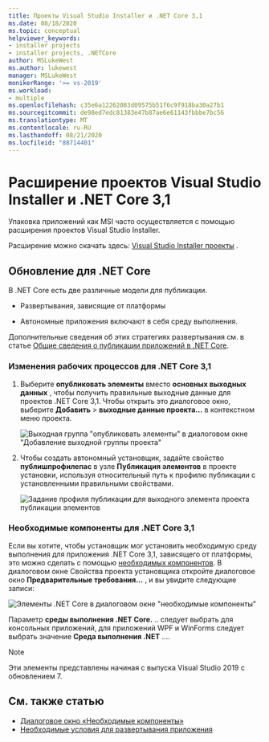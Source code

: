 ```yaml
---
title: Проекты Visual Studio Installer и .NET Core 3,1
ms.date: 08/18/2020
ms.topic: conceptual
helpviewer_keywords:
- installer projects
- installer projects, .NETCore
author: MSLukeWest
ms.author: lukewest
manager: MSLukeWest
monikerRange: '>= vs-2019'
ms.workload:
- multiple
ms.openlocfilehash: c35e6a12262083d09575b51f6c9f918ba30a27b1
ms.sourcegitcommit: de98ed7edc81383e47b87ae6e61143fbbbe7bc56
ms.translationtype: MT
ms.contentlocale: ru-RU
ms.lasthandoff: 08/21/2020
ms.locfileid: "88714401"
---
```

# <a name="visual-studio-installer-projects-extension-and-net-core-31"></a>Расширение проектов Visual Studio Installer и .NET Core 3,1

Упаковка приложений как MSI часто осуществляется с помощью расширения проектов Visual Studio Installer.

Расширение можно скачать здесь: [Visual Studio Installer проекты](https://marketplace.visualstudio.com/items?itemName=VisualStudioClient.MicrosoftVisualStudio2017InstallerProjects) .

## <a name="update-for-net-core"></a>Обновление для .NET Core
В .NET Core есть две различные модели для публикации.

- Развертывания, зависящие от платформы

- Автономные приложения включают в себя среду выполнения.

Дополнительные сведения об этих стратегиях развертывания см. в статье [Общие сведения о публикации приложений в .NET Core](https://docs.microsoft.com/dotnet/core/deploying/).

### <a name="workflow-changes-for-net-core-31"></a>Изменения рабочих процессов для .NET Core 3,1

1. Выберите **опубликовать элементы** вместо **основных выходных данных** , чтобы получить правильные выходные данные для проектов .NET Core 3,1.  Чтобы открыть это диалоговое окно, выберите **Добавить**  >  **выходные данные проекта...** в контекстном меню проекта.

    ![Выходная группа "опубликовать элементы" в диалоговом окне "Добавление выходной группы проекта"](../deployment/media/installer-projects-net-core-publish-items-output.png "Выбор публикации элементов")

2. Чтобы создать автономный установщик, задайте свойство **публишпрофилепас** в узле **Публикация элементов** в проекте установки, используя относительный путь к профилю публикации с установленными правильными свойствами.

    ![Задание профиля публикации для выходного элемента проекта публикации элементов](../deployment/media/installer-projects-net-core-publish-profile.png "Задать профиль публикации")

### <a name="prerequisites-for-net-core-31"></a>Необходимые компоненты для .NET Core 3,1

Если вы хотите, чтобы установщик мог установить необходимую среду выполнения для приложения .NET Core 3,1, зависящего от платформы, это можно сделать с помощью [необходимых компонентов](../deployment/application-deployment-prerequisites.md).  В диалоговом окне Свойства проекта установщика откройте диалоговое окно **Предварительные требования...** , и вы увидите следующие записи:

![Элементы .NET Core в диалоговом окне "необходимые компоненты"](../deployment/media/installer-projects-net-core-prerequisites.png "Предварительные требования для .NET Core")

Параметр **среды выполнения .NET Core.** .. следует выбрать для консольных приложений, для приложений WPF и WinForms следует выбрать значение **Среда выполнения .NET** ....

>[!NOTE]
>Эти элементы представлены начиная с выпуска Visual Studio 2019 с обновлением 7.

## <a name="see-also"></a>См. также статью

- [Диалоговое окно «Необходимые компоненты»](../ide/reference/prerequisites-dialog-box.md)
- [Необходимые условия для развертывания приложения](../deployment/application-deployment-prerequisites.md)
